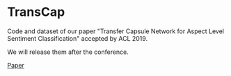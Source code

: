 # TransCap
Code and dataset of our paper "Transfer Capsule Network for Aspect Level Sentiment Classification" accepted by ACL 2019.

We will release them after the conference.

[Paper](https://www.aclweb.org/anthology/P19-1052)
